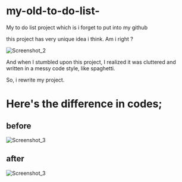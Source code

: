 # my-old-to-do-list-
My to do list project which is i forget to put into my github

this project has very unique idea i think. Am i right ?

![Screenshot_2](https://user-images.githubusercontent.com/42185275/217649670-40e2e6b7-f668-40bb-ba9f-e44b4f718d14.jpg)

And when I stumbled upon this project, I realized it was cluttered and written in a messy code style, like spaghetti.

So, i rewrite my project.

# Here's the difference in codes;

## before

![Screenshot_3](https://user-images.githubusercontent.com/42185275/218253003-583a01b4-82d6-4c45-854d-37febed5ae6d.jpg)

## after

![Screenshot_3](https://user-images.githubusercontent.com/42185275/218253059-f9658c5a-7b88-4940-8380-017d7590e6be.jpg)
